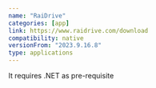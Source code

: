 ```yaml
---
name: "RaiDrive"
categories: [app]
link: https://www.raidrive.com/download
compatibility: native
versionFrom: "2023.9.16.8"
type: applications
---
```


It requires .NET as pre-requisite